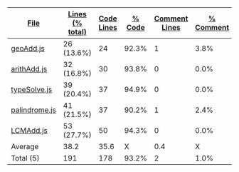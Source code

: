 
|[File](https://github.com/jojo2357/APCSp-CreationProject/tree/main/Statistics%2Fjavascript%2FNameAscending.md%2F)|[Lines (% total)](https://github.com/jojo2357/APCSp-CreationProject/tree/main/Statistics%2Fjavascript%2FLinesDescending.md%2F)|[Code Lines](https://github.com/jojo2357/APCSp-CreationProject/tree/main/Statistics%2Fjavascript%2FCodeDescending.md%2F)|[% Code](https://github.com/jojo2357/APCSp-CreationProject/tree/main/Statistics%2Fjavascript%2FProportionCodeDescending.md%2F)|[Comment Lines](https://github.com/jojo2357/APCSp-CreationProject/tree/main/Statistics%2Fjavascript%2FCommentsDescending.md%2F)|[% Comment](https://github.com/jojo2357/APCSp-CreationProject/tree/main/Statistics%2Fjavascript%2FProportionCommentsDescending.md%2F)|[Blank Lines](https://github.com/jojo2357/APCSp-CreationProject/tree/main/Statistics%2Fjavascript%2FBlanksDescending.md%2F)|[% Blank](https://github.com/jojo2357/APCSp-CreationProject/tree/main/Statistics%2Fjavascript%2FProportionBlanksDescending.md%2F)|
| --- | --- | --- | --- | --- | --- | --- | --- |
|[geoAdd.js](https://github.com/jojo2357/APCSp-CreationProject/tree/main/src%2FgeoAdd.js)|26 (13.6%)|24|92.3%|1|3.8%|1|3.8%|
|[arithAdd.js](https://github.com/jojo2357/APCSp-CreationProject/tree/main/src%2FarithAdd.js)|32 (16.8%)|30|93.8%|0|0.0%|2|6.3%|
|[typeSolve.js](https://github.com/jojo2357/APCSp-CreationProject/tree/main/src%2FtypeSolve.js)|39 (20.4%)|37|94.9%|0|0.0%|2|5.1%|
|[palindrome.js](https://github.com/jojo2357/APCSp-CreationProject/tree/main/src%2Fpalindrome.js)|41 (21.5%)|37|90.2%|1|2.4%|3|7.3%|
|[LCMAdd.js](https://github.com/jojo2357/APCSp-CreationProject/tree/main/src%2FLCMAdd.js)|53 (27.7%)|50|94.3%|0|0.0%|3|5.7%|
|Average |38.2|35.6|X|0.4|X|2.2|X|
|Total (5)|191|178|93.2%|2| 1.0%|11|5.8%|